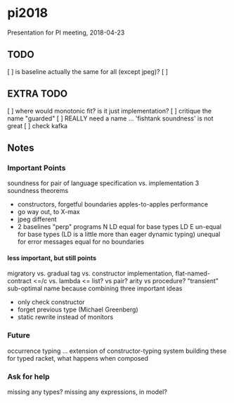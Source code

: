 pi2018
===

Presentation for PI meeting, 2018-04-23

TODO
---

[ ] is baseline actually the same for all (except jpeg)?
[ ] 


EXTRA TODO
---

[ ] where would monotonic fit? is it just implementation?
[ ] critique the name "guarded"
[ ] REALLY need a name ... 'fishtank soundness' is not great
[ ] check kafka

Notes
---

### Important Points

soundness for pair of language
specification vs. implementation
3 soundness theorems
  - constructors, forgetful boundaries
apples-to-apples performance
  - go way out, to X-max
  - jpeg different
  - 2 baselines
"perp" programs
N LD equal for base types
LD E un-equal for base types (LD is a little more than eager dynamic typing)
unequal for error messages
equal for no boundaries

#### less important, but still points

migratory vs. gradual
tag vs. constructor
implementation,
 flat-named-contract <=/c vs. lambda <=
 list? vs pair?
 arity vs procedure? 
"transient" sub-optimal name because combining three important ideas
 - only check constructor
 - forget previous type (Michael Greenberg)
 - static rewrite instead of monitors

### Future

occurrence typing ... extension of constructor-typing system
building these for typed racket, what happens when composed


### Ask for help

missing any types?
missing any expressions, in model?


